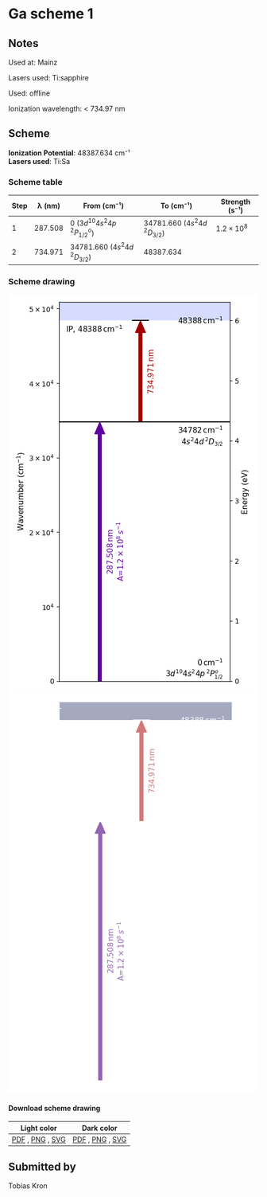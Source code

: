 # Ga scheme 1

## Notes

Used at: Mainz

Lasers used: Ti:sapphire

Used: offline

Ionization wavelength: < 734.97 nm





## Scheme

**Ionization Potential**: 48387.634 cm⁻¹  
**Lasers used**: Ti:Sa

### Scheme table

| Step | λ (nm)  |              From (cm⁻¹)               |              To (cm⁻¹)              |   Strength (s⁻¹)    |
| ---- | ------- | -------------------------------------- | ----------------------------------- | ------------------- |
| 1    | 287.508 | 0 ($3d^{10}4s^{2}4p\,^{2}P^{o}_{1/2}$) | 34781.660 ($4s^{2}4d\,^{2}D_{3/2}$) | $1.2 \times 10^{8}$ |
| 2    | 734.971 | 34781.660 ($4s^{2}4d\,^{2}D_{3/2}$)    | 48387.634                           |                     |


### Scheme drawing

![ga scheme, light mode](ga-001/ga-001-light.png#only-light)
![ga scheme, dark mode](ga-001/ga-001-dark-web.png#only-dark)

#### Download scheme drawing

|                                            Light color                                            |                                           Dark color                                           |
| ------------------------------------------------------------------------------------------------- | ---------------------------------------------------------------------------------------------- |
| [PDF](ga-001/ga-001-light.pdf) , [PNG](ga-001/ga-001-light.png) , [SVG](ga-001/ga-001-light.svg)  | [PDF](ga-001/ga-001-dark.pdf) , [PNG](ga-001/ga-001-dark.png) , [SVG](ga-001/ga-001-dark.svg)  |


## Submitted by

Tobias Kron

